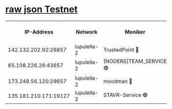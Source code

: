 [raw json Testnet](https://rpc-check.jaclalt.stavr.tech/jaclalt/rpc-jaclalt-result.json)
=

<table><tr><th>IP-Address</th><th>Network</th><th>Moniker</th><th>Latest Block Height</th><th>Earliest Block Height</th><th>Catching Up</th><th>Tx Index</th><th>Voting Power</th><th>Scan Time</th></tr><tr><td>142.132.202.92:26857</td><td>lupulella-2</td><td>TrustedPoint 🔴</td><td>7077592</td><td>6282001</td><td>False</td><td>off</td><td>400065</td><td>2024-03-12T22:37:44.361958734UTC</td></tr><tr><td>65.108.226.26:43657</td><td>lupulella-2</td><td>[NODERS]TEAM_SERVICE 🟢</td><td>7077592</td><td>6282001</td><td>False</td><td>on</td><td>0</td><td>2024-03-12T22:37:44.746065210UTC</td></tr><tr><td>173.249.56.120:29657</td><td>lupulella-2</td><td>moodman 🔴</td><td>7077592</td><td>6977592</td><td>False</td><td>off</td><td>1075134</td><td>2024-03-12T22:37:44.113004712UTC</td></tr><tr><td>135.181.210.171:19127</td><td>lupulella-2</td><td>STAVR-Service 🟢</td><td>7077591</td><td>7077001</td><td>False</td><td>on</td><td>0</td><td>2024-03-12T22:37:37.683971593UTC</td></tr></table>
